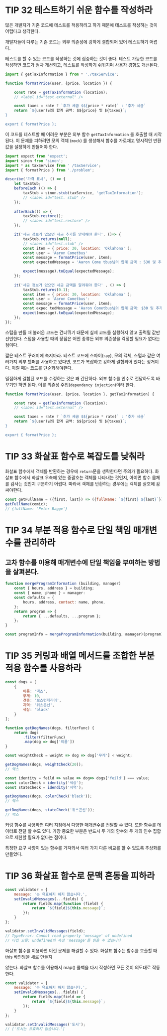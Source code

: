 # TIP 32 테스트하기 쉬운 함수를 작성하라

많은 개발자가 기존 코드에 테스트를 적용하려고 하기 때문에 테스트를 작성하는 것이 어렵다고 생각한다. 

개발자들이 다루는 기존 코드는 외부 의존성에 강하게 결합되어 있어 테스트하기 어렵다.

테스트를 할 수 있는 코드를 작성하는 것에 집중하는 것이 좋다. 테스트 가능한 코드를 작성하면 코드가 점차 개선되고, 테스트를 작성하기 쉬워지며 사용자 경험도 개선된다. 

```jsx
import { getTaxInformation } from * './taxService';

function formatPrice(user, {price, location }) {

	const rate = getTaxInformation (location); 
	// <label id="test.external" />

	const taxes = rate ? `추가 세금 $${price * rate)` : '추가 세금`
	return `${user)님의 합계 금액: $${price} 및 ${taxes}`;
}

export { formatPrice };
```

이 코드를 테스트할 때 어려운 부분은 외부 함수 `getTaxInformation` 를 호출할 때 시작된다. 이 문제를 피하려면 모의 객체 (`mock`) 를 생성해서 함수를 가로채고 명시적인 반환값을 설정하게 만들어야 한다.

```jsx
import expect from 'expect';
import sinon from 'sinon';
import * as taxService from ' /taxService'; 
import { formatPrice } from './problem';

describe('가격 표시', () => {
	let taxStub;
	beforeEach (() => {
		taxStub = sinon.stub(taxService, 'getTaxInformation');
		// <label id="test. stub" />
	});
	
	afterEach(() => {
		taxStub.restore(); 
		// <label id="test.restore" />
	});

	it('세금 정보가 없으면 세금 추가를 안내해야 한다', ()=> {
		taxStub.returns(null); 
		// <label id="test.stub" />
		const item = { price: 30, location: 'Oklahona' );
		const user = 'Aaron Cometbus'
		const message = formatPrice(user, item);
		const expectedWessage = 'Aaron Come tbus님의 합계 금액 : 530 및 추가 세금'; 

		expect(message).toEqual(expectedMessage);
	});
	
	it('세금 정보가 있으면 세금 금액을 알려줘야 한다' , () => {
		taxStub.returns(0.1);
		const item = { price: 30, location: 'Oklahoma' );
		const user = 'Aaron Cometbus':
		const message = formatPrice(user, item);
		const expec tedMessage = 'Aaron Cometbus님의 합계 금액: $30 및 추가 세금 $3';
		expect(message).toEqual(expectedMessage);
	});
});

```

스텁을 만들 때 불러온 코드는 건너뛰기 대문에 실제 코드를 실행하지 않고 출력될 값만 선언한다. 스텁을 사용할 때의 장점은 어떤 종류든 외부 의존성을 걱정할 필요가 없다는 점이다. 

짧은 테스트 꾸러미에 속지마라. 테스트 코드에 스파이(`spy`), 모의 객체, 스텁과 같은 여러가지 외부 헬퍼를 사용하고 있다면, 코드가  복잡하고 강하게 결합되어 있다는 정거이다. 이럴 때는 코드를 단순화해야한다.

밀접하게 결합된 코드를 수정하는 것은 꽤 간단하다. 외부 함수를 인수로 전달하도록 바꾸기만 하면 된다. 이를  의존성 주입(`dependency injection`)이라 한다.

```jsx
function formatPrice(user, {price, location }, getTaxInformation) {

	const rate = getTaxInformation (location); 
	// <label id="test.external" />

	const taxes = rate ? `추가 세금 $${price * rate)` : '추가 세금`
	return `${user)님의 합계 금액: $${price} 및 ${taxes}`;
}

export { formatPrice };
```

# TIP 33 화살표 함수로 복잡도를 낮춰라

화살표 함수에서 객체를 반환하는 경우에 `return`문을 생략한다면 주의가 필요하다. 화살표 함수에서 화살표 우측에 있는 중괄호는 객체를 나타내는 것인지, 아이면 함수 몸체를 감사는 것인지 구분하기 어렵다. 따라서 객체를 반환하는 경우에는 객체를 괄호에 감싸야한다.

```jsx
const getFullName = ({first, last}) => ({fullName: `${first} ${last}`});
getFullName(comic);
// {fullName: 'Peter Bagge'}
```

# TIP 34 부분 적용 함수로 단일 책임 매개변수를 관리하라

## 고차 함수를 이용해 매개변수에 단일 책임을 부여하는 방법을 살펴본다.

```jsx
function mergeProgramInformation (building, manager)
	const { hours, address } = building;
	const { name, phone } = manager:
	const defaults = {
		hours, address, contact: name, phone,
	};
	return program => {
		return { ...defaults, ...program };
	};
}

const programInfo = mergeProgramInformation(building, manager)(program); 
```

# TIP 35 커링과 배열 메서드를 조합한 부분 적용 함수를 사용하라

```jsx
const dogs = [
	{
		이름: '맥스',
		무게: 10,
		견종: '보스턴테리어',
		지역: '위스콘신',
		색상: 'black'
	}
];

function getDogNames(dogs, filterFunc) {
	return dogs
		.filter(filterFunc)
		.map(dog => dog['이름'])
}

const weightCheck = weight => dog => dog['무게'] < weight;

getDogNames(dogs, weightCheck(20));
// 맥스

const identity = feild => value => dog=> dogs['feild'] === value;
const colorCheck = identity('색상');
const stateCheck = idendity('지역');

getDogNames(dogs, colorCheck('black'));
// 맥스

getDogNames(dogs, stateCheck('위스콘신'));
// 맥스
```

커링 함수를 사용하면 여러 지점에서 다양한 매개변수를 전달할 수 있다. 또한 함수를 데이터로 전달 할 수도 있다. 가장 중요한 부분은 반드시 두 개의 함수와 두 개의 인수 집합으로 제한할 필요가 없다는 점이다. 

특정한 요구 사항이 있는 함수를 가져와서 여러 가지 다른 비교를 할 수 있도록 추상화를 만들었다. 

# TIP 36 화살표 함수로 문맥 혼동을 피하라

```jsx
const validator = {
	message: '는 유효하지 하지 않습니다.',
	setInvalidMessages(...fields) {
		return fields.map(function (field) {
			return `${field}${this.message}`;
		});
	}
};

validator.setInvalidMessages(field);
// TypeError: Cannot read property 'message' of undefined
// 타입 오류: undefined의 속성 'message'를 읽을 수 없습니다
```

화살표 함수를 이용하면 이런 문제를 해결할 수 있다. 화살표 함수는 함수를 호출할 때 this 바인딩을 새로 만들지 

않는다. 화살표 함수를 이용해서 map() 콜백을 다시 작성하면 모든 것이 의도대로 작동한다. 

```jsx
const validator = {
	message: '는 유효하지 하지 않습니다.',
	setInvalidMessages(...fields) {
		return fields.map(field => {
			return `${field}${this.message}`;
		});
	}
};

validator.setInvalidMessages('도시');
// ['도시는 유효하지 않습니다.']
```